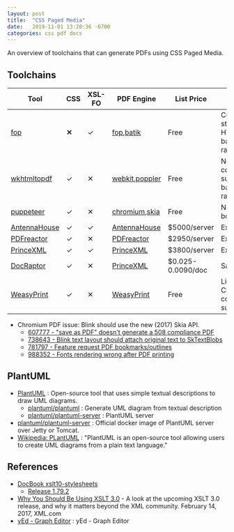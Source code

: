 ```yaml
---
layout: post
title:  "CSS Paged Media"
date:   2019-11-01 13:20:36 -0700
categories: css pdf docs
---
```


An overview of toolchains that can generate PDFs using CSS Paged Media.

## Toolchains

| Tool           | CSS   | XSL-FO | PDF Engine         | List Price        | Issues                                              |
|----------------|-------|--------|--------------------|-------------------|-----------------------------------------------------|
| [fop]          | **✕** | ✓      | [fop],[batik]      | Free              | Complex styling; No HTML+CSS, bad SVG rasterization |
| [wkhtmltopdf]  | ✓     | ✕      | [webkit],[poppler] | Free              | No CSS3 column support, bad SVG rasterization       |
| [puppeteer]    | ✓     | ✕      | [chromium],[skia]  | Free              | No PDF bookmarks                                    |
| [AntennaHouse] | ✓     | ✓      | [AntennaHouse]     | $5000/server      | Expensive                                           |
| [PDFreactor]   | ✓     | ✕      | [PDFreactor]       | $2950/server      | Expensive                                           |
| [PrinceXML]    | ✓     | ✓      | [PrinceXML]        | $3800/server      | Expensive                                           |
| [DocRaptor]    | ✓     | ✕      | [PrinceXML]        | $0.025-0.0090/doc | SaaS                                                |
| [WeasyPrint]   | ✓     | ✕      | [WeasyPrint]       | Free              | Limited CSS3 column support                         |

- Chromium PDF issue: Blink should use the new (2017) Skia API.
    - [607777 - "save as PDF" doesn't generate a 508 compliance PDF](https://bugs.chromium.org/p/chromium/issues/detail?id=607777)
    - [738643 - Blink text layout should attach original text to SkTextBlobs](https://bugs.chromium.org/p/chromium/issues/detail?id=738643)
    - [781797 - Feature request PDF bookmarks/outlines](https://bugs.chromium.org/p/chromium/issues/detail?id=781797)
    - [988352 - Fonts rendering wrong after PDF printing](https://bugs.chromium.org/p/chromium/issues/detail?id=988352)

[fop]: https://xmlgraphics.apache.org/fop/
[batik]: https://xmlgraphics.apache.org/batik/
[chromium]: https://www.chromium.org/Home
[skia]: https://www.skia.org/
[webkit]: https://webkit.org/
[poppler]: https://poppler.freedesktop.org/
[puppeteer]: https://github.com/GoogleChrome/puppeteer
[wkhtmltopdf]: https://wkhtmltopdf.org/
[AntennaHouse]: https://antennahouse.com/
[PDFreactor]: https://pdfreactor.com/
[PrinceXML]: https://princexml.com/
[DocRaptor]: https://docraptor.com/
[WeasyPrint]: https://weasyprint.org/

## PlantUML

- [PlantUML](http://plantuml.com/) : Open-source tool that uses simple textual descriptions to draw UML diagrams.
    - [plantuml/plantuml](https://github.com/plantuml/plantuml) : Generate UML diagram from textual description
    - [plantuml/plantuml-server](https://github.com/plantuml/plantuml-server) : PlantUML server
- [plantuml/plantuml-server](https://hub.docker.com/r/plantuml/plantuml-server/) : Official docker image of PlantUML server over Jetty or Tomcat.
- [Wikipedia: PLantUML](https://en.wikipedia.org/wiki/PlantUML) : "PlantUML is an open-source tool allowing users to create UML diagrams from a plain text language."

## References

- [DocBook xslt10-stylesheets](https://github.com/docbook/xslt10-stylesheets)
    - [Release 1.79.2](https://github.com/docbook/xslt10-stylesheets/releases/tag/release%2F1.79.2)
- [Why You Should Be Using XSLT 3.0](https://www.xml.com/articles/2017/02/14/why-you-should-be-using-xslt-30/) - A look at the upcoming XSLT 3.0 release, and why it matters beyond the XML community. February 14, 2017, XML.com
- [yEd - Graph Editor](https://www.yworks.com/products/yed) : yEd - Graph Editor
